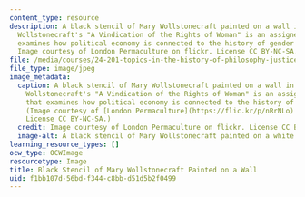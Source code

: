 ```yaml
---
content_type: resource
description: A black stencil of Mary Wollstonecraft painted on a wall in London, England.
  Wollstonecraft's "A Vindication of the Rights of Woman" is an assigned reading that
  examines how political economy is connected to the history of gender oppression.
  Image courtesy of London Permaculture on flickr. License CC BY-NC-SA.
file: /media/courses/24-201-topics-in-the-history-of-philosophy-justice-political-economy-spring-2016/f1bb107d56bdf344c8bbd51d5b2f0499_24-201s16.jpg
file_type: image/jpeg
image_metadata:
  caption: A black stencil of Mary Wollstonecraft painted on a wall in London, England.
    Wollstonecraft's "A Vindication of the Rights of Woman" is an assigned reading
    that examines how political economy is connected to the history of gender oppression.
    (Image courtesy of [London Permaculture](https://flic.kr/p/nRrNLo) on flickr.
    License CC BY-NC-SA.)
  credit: Image courtesy of London Permaculture on flickr. License CC BY-NC-SA.
  image-alt: A black stencil of Mary Wollstonecraft painted on a white wall.
learning_resource_types: []
ocw_type: OCWImage
resourcetype: Image
title: Black Stencil of Mary Wollstonecraft Painted on a Wall
uid: f1bb107d-56bd-f344-c8bb-d51d5b2f0499
---
```

